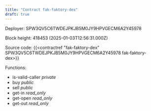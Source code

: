 ```yaml
---
title: "Contract fak-faktory-dex"
draft: true
---
```

Deployer: SPW3QV5C6TWDEJPKJB5M0JY9HPVGECM6A2Y45978


 



Block height: 418453 (2025-01-03T12:56:31.000Z)

Source code: {{<contractref "fak-faktory-dex" SPW3QV5C6TWDEJPKJB5M0JY9HPVGECM6A2Y45978 fak-faktory-dex>}}

Functions:

* is-valid-caller _private_
* buy _public_
* sell _public_
* get-in _read_only_
* get-open _read_only_
* get-out _read_only_

